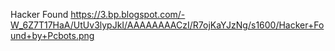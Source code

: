 Hacker Found
https://3.bp.blogspot.com/-W_6Z7T17HaA/UtUv3lypJkI/AAAAAAAACzI/R7ojKaYJzNg/s1600/Hacker+Found+by+Pcbots.png
